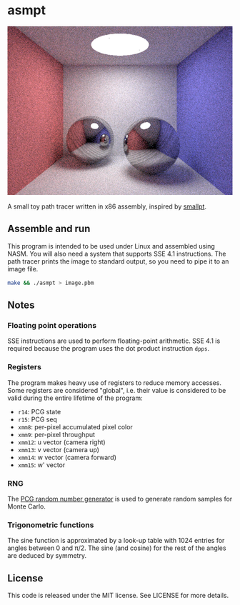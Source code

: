 # asmpt

![asmpt output](https://raw.githubusercontent.com/fgarlin/asmpt/master/output.png)

A small toy path tracer written in x86 assembly, inspired by [smallpt](https://www.kevinbeason.com/smallpt/).

## Assemble and run

This program is intended to be used under Linux and assembled using NASM. You will also need a system that supports SSE 4.1 instructions. The path tracer prints the image to standard output, so you need to pipe it to an image file.

``` sh
make && ./asmpt > image.pbm
```

## Notes

### Floating point operations

SSE instructions are used to perform floating-point arithmetic. SSE 4.1 is required because the program uses the dot product instruction `dpps`.

### Registers

The program makes heavy use of registers to reduce memory accesses. Some registers are considered "global", i.e. their value is considered to be valid during the entire lifetime of the program:

- `r14`: PCG state
- `r15`: PCG seq
- `xmm8`: per-pixel accumulated pixel color
- `xmm9`: per-pixel throughput
- `xmm12`: u vector (camera right)
- `xmm13`: v vector (camera up)
- `xmm14`: w vector (camera forward)
- `xmm15`: w' vector

### RNG

The [PCG random number generator](https://www.pcg-random.org/index.html) is used to generate random samples for Monte Carlo.

### Trigonometric functions

The sine function is approximated by a look-up table with 1024 entries for angles between 0 and π/2. The sine (and cosine) for the rest of the angles are deduced by symmetry.

## License

This code is released under the MIT license. See LICENSE for more details.
